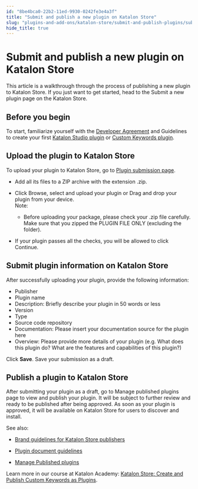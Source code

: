 ```yaml
---
id: "8be4bca0-22b2-11ed-9930-0242fe3e4a3f"
title: "Submit and publish a new plugin on Katalon Store"
slug: "plugins-and-add-ons/katalon-store/submit-and-publish-plugins/submit-and-publish-a-new-plugin-on-katalon-store"
hide_title: true
---
```


# <a id="id" class="anchor_top_offset"/><a id="ariaid-title1" class="anchor_top_offset"/>Submit and publish a new plugin on <span xmlns="http://www.w3.org/1999/xhtml" className="ph">Katalon Store</span> 

<p xmlns="http://www.w3.org/1999/xhtml" className="p">This article is a walkthrough through the process of  publishing   a new plugin to <span className="ph">Katalon Store</span>. If you just want to get started,   head to the Submit a new plugin page on the <span className="ph">Katalon Store</span>.</p> 

## <a id="id_1" class="anchor_top_offset"/>Before you begin

<p xmlns="http://www.w3.org/1999/xhtml" className="p">To start, familiarize yourself with the <a className="xref j-external-link" href="https://www.katalon.com/terms/#developer-agreement" target="_blank">Developer     Agreement</a> and Guidelines to create your first <a className="xref" href="/docs/plugins-and-add-ons/katalon-store/katalon-studio-plugins/create-your-first-katalon-studio-plugin">Katalon     Studio plugin</a> or <a className="xref" href="/docs/plugins-and-add-ons/katalon-store/katalon-studio-plugins/how-to-develop-a-custom-keywords-plugin-in-katalon-studio">Custom     Keywords plugin</a>.</p> 

## <a id="id_2" class="anchor_top_offset"/>Upload the plugin to <span xmlns="http://www.w3.org/1999/xhtml" className="ph">Katalon Store</span> 

<p xmlns="http://www.w3.org/1999/xhtml" className="p">To upload your plugin to <span className="ph">Katalon Store</span>, go to <a className="xref j-external-link" href="https://store.katalon.com/manage/publisher/upload-product" target="_blank">Plugin     submission page</a>.</p> 
<ul xmlns="http://www.w3.org/1999/xhtml" className="ul"><li className="li">     <p className="p">Add all its files to a ZIP archive with the extension .zip.</p>   </li><li className="li">     <div className="p">Click Browse, select and upload your plugin or Drag and drop       your plugin from your device.<div className="note note note_note"><span className="note__title">Note:</span> <ul className="ul"><li className="li"><p className="p">Before uploading your package, please check your .zip               file carefully. Make sure that you zipped the PLUGIN FILE ONLY               (excluding the folder).             </p></li></ul></div></div>   </li><li className="li">     <p className="p">If your plugin passes all the checks, you will be allowed to       click Continue.</p>   </li></ul> 

## <a id="id_3" class="anchor_top_offset"/>Submit plugin information on <span xmlns="http://www.w3.org/1999/xhtml" className="ph">Katalon Store</span> 

<p xmlns="http://www.w3.org/1999/xhtml" className="p">After successfully uploading your plugin, provide the following   information:</p> 
<ul xmlns="http://www.w3.org/1999/xhtml" className="ul"><li className="li">Publisher</li><li className="li">Plugin name</li><li className="li">Description: Briefly describe your plugin in 50 words or     less</li><li className="li">Version</li><li className="li">Type</li><li className="li">Source code repository</li><li className="li">Documentation: Please insert your documentation source for the     plugin here</li><li className="li">Overview: Please provide more details of your plugin (e.g. What     does this plugin do? What are the features and capabilities of this     plugin?)</li></ul> 
<p xmlns="http://www.w3.org/1999/xhtml" className="p">Click <strong className="ph b">Save</strong>. Save your submission as a   draft.</p> 

## <a id="id_4" class="anchor_top_offset"/>Publish a plugin to <span xmlns="http://www.w3.org/1999/xhtml" className="ph">Katalon Store</span> 

<p xmlns="http://www.w3.org/1999/xhtml" className="p">After submitting your plugin as a draft, go to Manage published   plugins page to view and publish your plugin. It will be subject to   further review and ready to be published after being approved. As   soon as your plugin is approved, it will be available on <span className="ph">Katalon Store</span> for users to discover and install.</p> 
<p xmlns="http://www.w3.org/1999/xhtml" className="p">See also:</p> 
<ul xmlns="http://www.w3.org/1999/xhtml" className="ul"><li className="li">     <p className="p"><a className="xref" href="/docs/plugins-and-add-ons/katalon-store/submit-and-publish-plugins/brand-guidelines-for-katalon-store-publishers">Brand         guidelines for <span className="ph">Katalon Store</span> publishers</a>     </p>   </li><li className="li">     <p className="p"><a className="xref" href="/docs/plugins-and-add-ons/katalon-store/submit-and-publish-plugins/katalon-store-on-plugin-document-guidelines">Plugin         document guidelines</a>     </p>   </li><li className="li">     <p className="p"><a className="xref" href="/docs/plugins-and-add-ons/katalon-store/submit-and-publish-plugins/manage-published-plugins-on-katalon-store">Manage         Published plugins</a>     </p>   </li></ul> 
<p xmlns="http://www.w3.org/1999/xhtml" className="p">Learn more in our course at Katalon Academy: <a className="xref j-external-link" href="https://academy.katalon.com/courses/create-store-plugins/?utm_source=kat_docs&utm_medium=publish_plugins" target="_blank"><span className="ph">Katalon Store</span>: Create and Publish Custom Keywords as Plugins</a>.</p> 
